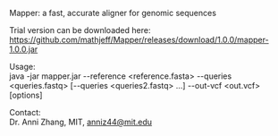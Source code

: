 Mapper: a fast, accurate aligner for genomic sequences

Trial version can be downloaded here: https://github.com/mathjeff/Mapper/releases/download/1.0.0/mapper-1.0.0.jar

Usage:\
  java -jar mapper.jar --reference <reference.fasta> --queries <queries.fastq> [--queries <queries2.fastq> ...] --out-vcf <out.vcf> [options]

Contact:\
 Dr. Anni Zhang, MIT, anniz44@mit.edu
